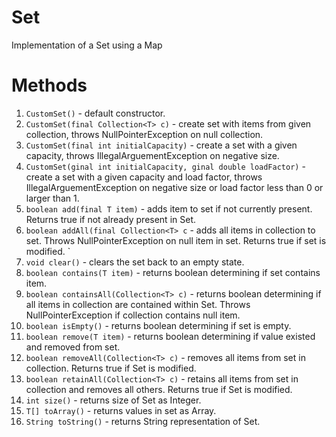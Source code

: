 # Set
Implementation of a Set using a Map

# Methods
1. `CustomSet()` - default constructor.
2. `CustomSet(final Collection<T> c)` - create set with items from given collection, throws NullPointerException on null collection.
3. `CustomSet(final int initialCapacity)` - create a set with a given capacity, throws IllegalArguementException on negative size.
4. `CustomSet(ginal int initialCapacity, ginal double loadFactor)` - create a set with a given capacity and load factor, throws IllegalArguementException on negative size or load factor less than 0 or larger than 1.
5. `boolean add(final T item)` - adds item to set if not currently present. Returns true if not already present in Set. 
6. `boolean addAll(final Collection<T> c` - adds all items in collection to set. Throws NullPointerException on null item in set. Returns true if set is modified. `
7. `void clear()` - clears the set back to an empty state.
8. `boolean contains(T item)` - returns boolean determining if set contains item. 
9. `boolean containsAll(Collection<T> c)` - returns boolean determining if all items in collection are contained within Set. Throws NullPointerException if collection contains null item.
10. `boolean isEmpty()` - returns boolean determining if set is empty. 
11. `boolean remove(T item)` - returns boolean determining if value existed and removed from set.
12. `boolean removeAll(Collection<T> c)` - removes all items from set in collection. Returns true if Set is modified.
13. `boolean retainAll(Collection<T> c)` - retains all items from set in collection and removes all others. Returns true if Set is modified.
14. `int size()` - returns size of Set as Integer.
15. `T[] toArray()` - returns values in set as Array.
16. `String toString()` - returns String representation of Set.